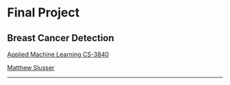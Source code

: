 # Final Project

## Breast Cancer Detection

[Applied Machine Learning CS-3840](https://pilot.wright.edu/d2l/lms/dropbox/user/folder_submit_files.d2l?ou=624767&db=358827)

[Matthew Slusser]()

---
